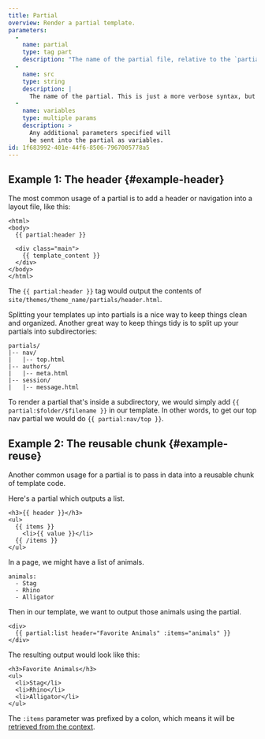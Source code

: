 ```yaml
---
title: Partial
overview: Render a partial template.
parameters:
  -
    name: partial
    type: tag part
    description: "The name of the partial file, relative to the `partials` folder. This is part of the tag, not actually a parameter. For example, you'd use `partial:list` to load the `list` partial."
  -
    name: src
    type: string
    description: |
      The name of the partial. This is just a more verbose syntax, but can allow you to use a variable for the partial name. eg. `{{ partial src="{my_partial}" }}`
  -
    name: variables
    type: multiple params
    description: >
      Any additional parameters specified will
      be sent into the partial as variables.
id: 1f683992-401e-44f6-8506-7967005778a5
---
```

## Example 1: The header {#example-header}

The most common usage of a partial is to add a header or navigation into a layout file, like this:

```
<html>
<body>
  {{ partial:header }}

  <div class="main">
    {{ template_content }}
  </div>
</body>
</html>
```

The `{{ partial:header }}` tag would output the contents of `site/themes/theme_name/partials/header.html`.  

Splitting your templates up into partials is a nice way to keep things clean and organized. Another great way to keep things tidy is to split up your partials into subdirectories:

```
partials/
|-- nav/
|   |-- top.html
|-- authors/
|   |-- meta.html
|-- session/
|   |-- message.html
```

To render a partial that's inside a subdirectory, we would simply add `{{ partial:$folder/$filename }}` in our template. In other words, to get our top nav partial we would do `{{ partial:nav/top }}`.

## Example 2: The reusable chunk {#example-reuse}

Another common usage for a partial is to pass in data into a reusable chunk of template code.

Here's a partial which outputs a list.

```
<h3>{{ header }}</h3>
<ul>
  {{ items }}
    <li>{{ value }}</li>
  {{ /items }}
</ul>
```

In a page, we might have a list of animals.

``` language-yaml
animals:
  - Stag
  - Rhino
  - Alligator
```

Then in our template, we want to output those animals using the partial.

```
<div>
  {{ partial:list header="Favorite Animals" :items="animals" }}
</div>
```

The resulting output would look like this:

```
<h3>Favorite Animals</h3>
<ul>
  <li>Stag</li>
  <li>Rhino</li>
  <li>Alligator</li>
</ul>
```

The `:items` parameter was prefixed by a colon, which means it will be [retrieved from the context](/antlers#vars-in-params).
